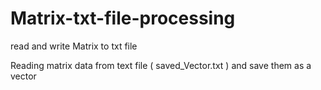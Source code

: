 # Matrix-txt-file-processing
read and write Matrix to txt file

Reading matrix data from text file ( saved_Vector.txt ) and save them as a vector 
